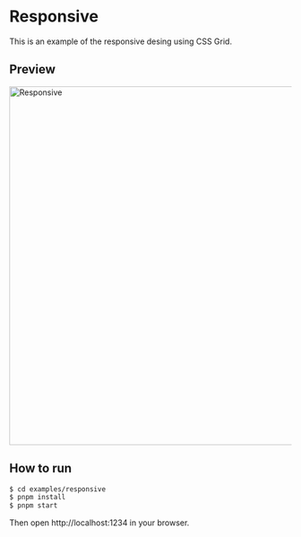 # Responsive

This is an example of the responsive desing using CSS Grid.

## Preview

<img src="../.github/responsive-preview.gif" width="640" alt="Responsive" />

## How to run

```bash
$ cd examples/responsive
$ pnpm install
$ pnpm start
```

Then open http://localhost:1234 in your browser.
